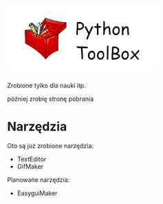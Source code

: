 # ![PythonToolBox](https://github.com/SoGreeno/PythonToolbox/blob/main/PythonToolBoxLogo.png "Logo")

Zrobione tylko dla nauki itp.

później zrobię stronę pobrania

# Narzędzia

Oto są już zrobione narzędzia:

* TextEditor
* GifMaker

Planowane narzędzia:

* EasyguiMaker



